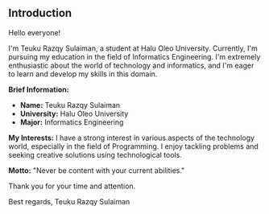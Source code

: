 ## Introduction

Hello everyone!

I'm Teuku Razqy Sulaiman, a student at Halu Oleo University. Currently, I'm pursuing my education in the field of Informatics Engineering. I'm extremely enthusiastic about the world of technology and informatics, and I'm eager to learn and develop my skills in this domain.

**Brief Information:**
- **Name:** Teuku Razqy Sulaiman
- **University:** Halu Oleo University
- **Major:** Informatics Engineering

**My Interests:**
I have a strong interest in various aspects of the technology world, especially in the field of Programming. I enjoy tackling problems and seeking creative solutions using technological tools.

**Motto:**
"Never be content with your current abilities."

Thank you for your time and attention.

Best regards,
Teuku Razqy Sulaiman
